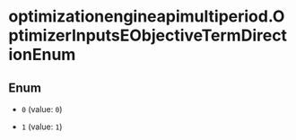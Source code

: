 # optimizationengineapimultiperiod.OptimizerInputsEObjectiveTermDirectionEnum

## Enum


* `0` (value: `0`)

* `1` (value: `1`)


